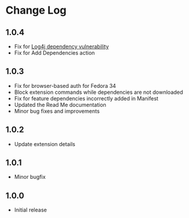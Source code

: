 # Change Log

## 1.0.4

- Fix for [Log4j dependency vulnerability](https://www.oracle.com/security-alerts/alert-cve-2021-44228.html)
- Fix for Add Dependencies action

## 1.0.3

- Fix for browser-based auth for Fedora 34
- Block extension commands while dependencies are not downloaded
- Fix for feature dependencies incorrectly added in Manifest
- Updated the Read Me documentation
- Minor bug fixes and improvements

## 1.0.2

- Update extension details

## 1.0.1

- Minor bugfix

## 1.0.0

- Initial release